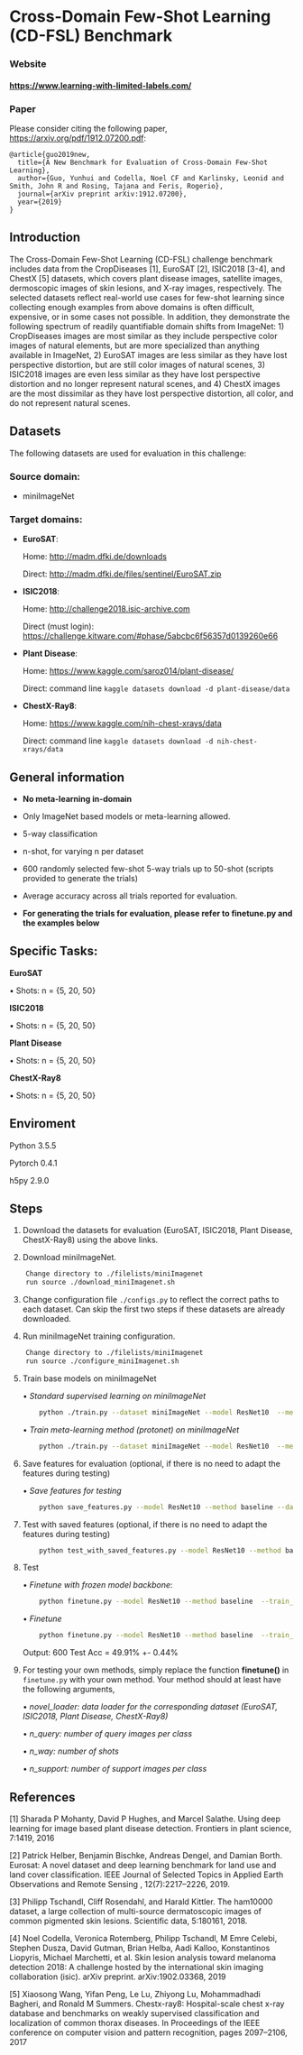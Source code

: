# Cross-Domain Few-Shot Learning (CD-FSL) Benchmark

### Website
#### https://www.learning-with-limited-labels.com/

### Paper

Please consider citing the following paper, https://arxiv.org/pdf/1912.07200.pdf:

```
@article{guo2019new,
  title={A New Benchmark for Evaluation of Cross-Domain Few-Shot Learning},
  author={Guo, Yunhui and Codella, Noel CF and Karlinsky, Leonid and Smith, John R and Rosing, Tajana and Feris, Rogerio},
  journal={arXiv preprint arXiv:1912.07200},
  year={2019}
}
```

## Introduction

The Cross-Domain Few-Shot Learning (CD-FSL) challenge benchmark includes data from the CropDiseases [1], EuroSAT [2], ISIC2018 [3-4], and ChestX [5] datasets, which covers plant disease images, satellite images, dermoscopic images of skin lesions, and X-ray images, respectively. The selected datasets reflect real-world use cases for few-shot learning since collecting enough examples from above domains is often difficult, expensive, or in some cases not possible. In addition, they demonstrate the following spectrum of readily quantifiable domain shifts from ImageNet: 1) CropDiseases images are most similar as they include perspective color images of natural elements, but are more specialized than anything available in ImageNet, 2) EuroSAT images are less similar as they have lost perspective distortion, but are still color images of natural scenes, 3) ISIC2018 images are even less similar as they have lost perspective distortion and no longer represent natural scenes, and 4) ChestX images are the most dissimilar as they have lost perspective distortion, all color, and do not represent natural scenes.

## Datasets
The following datasets are used for evaluation in this challenge:

### Source domain: 

* miniImageNet

### Target domains: 

* **EuroSAT**:

    Home: http://madm.dfki.de/downloads

    Direct: http://madm.dfki.de/files/sentinel/EuroSAT.zip

* **ISIC2018**:

    Home: http://challenge2018.isic-archive.com

    Direct (must login): https://challenge.kitware.com/#phase/5abcbc6f56357d0139260e66

* **Plant Disease**:

    Home: https://www.kaggle.com/saroz014/plant-disease/

    Direct: command line `kaggle datasets download -d plant-disease/data`

* **ChestX-Ray8**:

    Home: https://www.kaggle.com/nih-chest-xrays/data

    Direct: command line `kaggle datasets download -d nih-chest-xrays/data`

## General information

* **No meta-learning in-domain**
* Only ImageNet based models or meta-learning allowed.
* 5-way classification
* n-shot, for varying n per dataset
* 600 randomly selected few-shot 5-way trials up to 50-shot (scripts provided to generate the trials)
* Average accuracy across all trials reported for evaluation.

* **For generating the trials for evaluation, please refer to finetune.py and the examples below**

## Specific Tasks:

**EuroSAT**

  • Shots: n = {5, 20, 50}

**ISIC2018**

  • Shots: n = {5, 20, 50}

**Plant Disease**

  • Shots: n = {5, 20, 50}

**ChestX-Ray8**

  • Shots: n = {5, 20, 50}


## Enviroment

Python 3.5.5

Pytorch 0.4.1

h5py 2.9.0

## Steps

1. Download the datasets for evaluation (EuroSAT, ISIC2018, Plant Disease, ChestX-Ray8) using the above links.

2. Download miniImageNet. 

```bash
    Change directory to ./filelists/miniImagenet
    run source ./download_miniImagenet.sh
```

3. Change configuration file `./configs.py` to reflect the correct paths to each dataset. Can skip the first two steps if these datasets are already downloaded.

4. Run miniImageNet training configuration. 

```bash
    Change directory to ./filelists/miniImagenet
    run source ./configure_miniImagenet.sh
```

5. Train base models on miniImageNet

    • *Standard supervised learning on miniImageNet*

    ```bash
        python ./train.py --dataset miniImageNet --model ResNet10  --method baseline --train_aug
    ```

    • *Train meta-learning method (protonet) on miniImageNet*

    ```bash
        python ./train.py --dataset miniImageNet --model ResNet10  --method protonet --n_shot 5 --train_aug
    ```

6. Save features for evaluation (optional, if there is no need to adapt the features during testing) 

    • *Save features for testing*

    ```bash
        python save_features.py --model ResNet10 --method baseline --dataset CropDisease --n_shot 5
    ```

7. Test with saved features (optional, if there is no need to adapt the features during testing) 

    ```bash
        python test_with_saved_features.py --model ResNet10 --method baseline --dataset CropDisease --n_shot 5
    ```

8. Test

    • *Finetune with frozen model backbone*: 
 
    ```bash
        python finetune.py --model ResNet10 --method baseline  --train_aug --n_shot 5 --freeze_backbone
    ```

    • *Finetune*

    ```bash
        python finetune.py --model ResNet10 --method baseline  --train_aug --n_shot 5 
    ```
    
    Output: 600 Test Acc = 49.91% +- 0.44%

9. For testing your own methods, simply replace the function **finetune()** in `finetune.py` with your own method. Your method should at least have the following arguments,

    • *novel_loader: data loader for the corresponding dataset (EuroSAT, ISIC2018, Plant Disease, ChestX-Ray8)*

    • *n_query: number of query images per class*

    • *n_way: number of shots*

    • *n_support: number of support images per class*

## References

[1] Sharada P Mohanty, David P Hughes, and Marcel Salathe. Using deep learning for image
based plant disease detection. Frontiers in plant science, 7:1419, 2016

[2] Patrick Helber, Benjamin Bischke, Andreas Dengel, and Damian Borth. Eurosat: A novel
dataset and deep learning benchmark for land use and land cover classification. IEEE Journal of
Selected Topics in Applied Earth Observations and Remote Sensing , 12(7):2217–2226, 2019.

[3] Philipp Tschandl, Cliff Rosendahl, and Harald Kittler. The ham10000 dataset, a large
collection of multi-source dermatoscopic images of common pigmented skin lesions.
Scientific data, 5:180161, 2018.

[4] Noel Codella, Veronica Rotemberg, Philipp Tschandl, M Emre Celebi, Stephen
Dusza, David Gutman, Brian Helba, Aadi Kalloo, Konstantinos Liopyris, Michael
Marchetti, et al. Skin lesion analysis toward melanoma detection 2018: A challenge
hosted by the international skin imaging collaboration (isic). arXiv preprint.
arXiv:1902.03368, 2019

[5] Xiaosong Wang, Yifan Peng, Le Lu, Zhiyong Lu, Mohammadhadi Bagheri, and Ronald
M Summers. Chestx-ray8: Hospital-scale chest x-ray database and benchmarks on weakly
supervised classification and localization of common thorax diseases. In Proceedings of the
IEEE conference on computer vision and pattern recognition, pages 2097–2106, 2017

